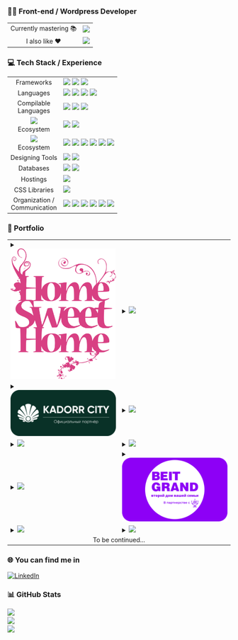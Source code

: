 ### 🦸‍♂️ Front-end / Wordpress Developer

<table>
	<tr valign="middle" align="center">
		<td>Currently mastering 📚</td>
		<td><img src="https://img.shields.io/badge/vuejs-%2335495e.svg?style=for-the-badge&logo=vuedotjs&logoColor=%234FC08D"></td>
	</tr>
	<tr valign="middle" align="center">
		<td>I also like ❤️</td>
		<td><img src="https://img.shields.io/badge/svelte-%23f1413d.svg?style=for-the-badge&logo=svelte&logoColor=white"></td>
	</tr>
</table>

### 💻 Tech Stack / Experience

<table>
	<tr>
		<td align="center">Frameworks</td>
		<td>
			<img src="https://img.shields.io/badge/vuejs-%2335495e.svg?style=for-the-badge&logo=vuedotjs&logoColor=%234FC08D">
			<img src="https://img.shields.io/badge/svelte-%23f1413d.svg?style=for-the-badge&logo=svelte&logoColor=white">
			<img src="https://img.shields.io/badge/react-%2320232a.svg?style=for-the-badge&logo=react&logoColor=%2361DAFB">
		</td>
	</tr>
	<tr>
		<td align="center">Languages</td>
		<td>
			<img src="https://img.shields.io/badge/html5-%23E34F26.svg?style=for-the-badge&logo=html5&logoColor=white">
			<img src="https://img.shields.io/badge/css3-%231572B6.svg?style=for-the-badge&logo=css3&logoColor=white">
			<img src="https://img.shields.io/badge/javascript-%23323330.svg?style=for-the-badge&logo=javascript&logoColor=%23F7DF1E">
			<img src="https://img.shields.io/badge/php-%23777BB4.svg?style=for-the-badge&logo=php&logoColor=white">
		</td>
	</tr>
	<tr>
		<td align="center">Compilable<br>Languages</td>
		<td>
			<img src="https://img.shields.io/badge/SASS-hotpink.svg?style=for-the-badge&logo=SASS&logoColor=white">
			<img src="https://img.shields.io/badge/less-2B4C80?style=for-the-badge&logo=less&logoColor=white">
			<img src="https://img.shields.io/badge/Pug-FFF?style=for-the-badge&logo=pug&logoColor=A86454">
		</td>
	</tr>
	<tr>
		<td align="center">
			<img height="24" src="./icons/ico-nodejs.svg">
			<br>
			Ecosystem
		</td>
		<td>
			<img src="https://img.shields.io/badge/vite-%23646CFF.svg?style=for-the-badge&logo=vite&logoColor=white">
			<img src="https://img.shields.io/badge/GULP-%23CF4647.svg?style=for-the-badge&logo=gulp&logoColor=white">
		</td>
	</tr>
	<tr>
		<td align="center">
			<img height="24" src="./icons/ico-wordpress.svg">
			<br>
			Ecosystem
		</td>
		<td>
			<img src="https://img.shields.io/badge/WordPress-%23117AC9.svg?style=for-the-badge&logo=WordPress&logoColor=white">
			<img src="https://img.shields.io/badge/apache-%23D42029.svg?style=for-the-badge&logo=apache&logoColor=white">
			<img src="https://img.shields.io/badge/nginx-%23009639.svg?style=for-the-badge&logo=nginx&logoColor=white">
			<img src="https://img.shields.io/badge/mysql-%2300f.svg?style=for-the-badge&logo=mysql&logoColor=white">
			<img src="https://img.shields.io/badge/docker-%230db7ed.svg?style=for-the-badge&logo=docker&logoColor=white">
			<img src="https://img.shields.io/badge/Linux-FCC624?style=for-the-badge&logo=linux&logoColor=black">
		</td>
	</tr>
	<tr>
		<td align="center">
			Designing Tools
		</td>
		<td>
			<img src="https://img.shields.io/badge/figma-%23F24E1E.svg?style=for-the-badge&logo=figma&logoColor=white">
			<img src="https://img.shields.io/badge/Adobe%20XD-470137?style=for-the-badge&logo=Adobe%20XD&logoColor=#FF61F6">
		</td>
	</tr>
	<tr>
		<td align="center">
			Databases
		</td>
		<td>
			<img src="https://img.shields.io/badge/mysql-%2300f.svg?style=for-the-badge&logo=mysql&logoColor=white">
			<img src="https://img.shields.io/badge/firebase-%23039BE5.svg?style=for-the-badge&logo=firebase">
		</td>
	</tr>
	<tr>
		<td align="center">
			Hostings
		</td>
		<td>
			<img src="https://img.shields.io/badge/netlify-%23000000.svg?style=for-the-badge&logo=netlify&logoColor=#00C7B7">
		</td>
	</tr>
	<tr>
		<td align="center">
			CSS Libraries
		</td>
		<td>
			<img src="https://img.shields.io/badge/tailwindcss-%2338B2AC.svg?style=for-the-badge&logo=tailwind-css&logoColor=white">
		</td>
	</tr>
	<tr>
		<td align="center">
			Organization /<br> Communication
		</td>
		<td>
			<img src="https://img.shields.io/badge/git-%23F05033.svg?style=for-the-badge&logo=git&logoColor=white">
			<img src="https://img.shields.io/badge/github-%23121011.svg?style=for-the-badge&logo=github&logoColor=white">
			<img src="https://img.shields.io/badge/gitlab-%23181717.svg?style=for-the-badge&logo=gitlab&logoColor=white">
			<img src="https://img.shields.io/badge/Slack-4A154B?style=for-the-badge&logo=slack&logoColor=white">
			<img src="https://img.shields.io/badge/jira-%230A0FFF.svg?style=for-the-badge&logo=jira&logoColor=white">
			<img src="https://img.shields.io/badge/Notion-%23000000.svg?style=for-the-badge&logo=notion&logoColor=white">
		</td>
	</tr>
</table>

### 📁 Portfolio

<!-- TODO: add links to sites to logos -->
<!-- TODO: check background-color -->
<!-- TODO: check table cell paddings -->
<table>
	<tr>
		<td width="50%">
			<details>
				<summary><img src="./portfolio-logos/homesweethome.png"></summary>
				<div><img src="./portfolio-screenshots/homesweethome.png"></div>
			</details>
		</td>
		<td width="50%">
			<details>
				<summary><img src="./portfolio-logos/flormar.png"></summary>
				<div><img src="./portfolio-screenshots/flormar.png"></div>
			</details>
		</td>
	</tr>
	<tr>
		<td width="50%">
			<details>
				<summary><img src="./portfolio-logos/kadorr-city.png"></summary>
				<div><img src="./portfolio-screenshots/kadorr-city.png"></div>
			</details>
		</td>
		<td width="50%">
			<details>
				<summary><img src="./portfolio-logos/bavaria.png"></summary>
				<div><img src="./portfolio-screenshots/bavaria.png"></div>
			</details>
		</td>
	</tr>
	<tr>
		<td width="50%">
			<details>
				<summary><img src="./portfolio-logos/keentegro.png"></summary>
				<div><img src="./portfolio-screenshots/keentegro.png"></div>
			</details>
		</td>
		<td width="50%">
			<details>
				<summary><img src="./portfolio-logos/medspa.png"></summary>
				<div><img src="./portfolio-screenshots/medspa.png"></div>
			</details>
		</td>
	</tr>
	<tr>
		<td width="50%">
			<details>
				<summary><img src="./portfolio-logos/delicate.png"></summary>
				<div><img src="./portfolio-screenshots/delicate.png"></div>
			</details>
		</td>
		<td width="50%">
			<details>
				<summary><img src="./portfolio-logos/beitgrand.png"></summary>
				<div><img src="./portfolio-screenshots/beitgrand.png"></div>
			</details>
		</td>
	</tr>
	<tr>
		<td width="50%">
			<details>
				<summary><img src="./portfolio-logos/grili.png"></summary>
				<div><img src="./portfolio-screenshots/grili.png"></div>
			</details>
		</td>
		<td width="50%">
		<details>
				<summary><img src="./portfolio-logos/bella-systech.png"></summary>
				<div><img src="./portfolio-screenshots/bella-systech.png"></div>
			</details>
		</td>
	</tr>
	<tr>
		<td width="50%" align="center" colspan="2">To be continued...</td>
	</tr>
</table>

### 🌐 You can find me in

[![LinkedIn](https://img.shields.io/badge/LinkedIn-%230077B5.svg?style=for-the-badge&logo=linkedin&logoColor=white)](https://linkedin.com/in/vodolazskyi)

### 📊 GitHub Stats

![](https://github-readme-stats.vercel.app/api?username=avcat&theme=tokyonight&hide_border=true&include_all_commits=false&count_private=false)<br/>
![](https://github-readme-streak-stats.herokuapp.com/?user=avcat&theme=tokyonight&hide_border=true)<br/>
![](https://github-readme-stats.vercel.app/api/top-langs/?username=avcat&theme=tokyonight&hide_border=true&include_all_commits=false&count_private=false&layout=compact)
